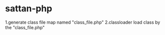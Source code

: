 # sattan-php

1.generate class file map named "class_file.php"
2.classloader load class by the "class_file.php"
